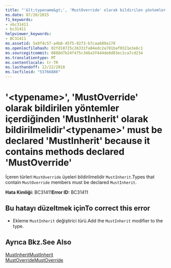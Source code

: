 ```yaml
---
title: "'&lt;typename&gt;', 'MustOverride' olarak bildirilen yöntemler içerdiğinden 'MustInherit' olarak bildirilmelidir"
ms.date: 07/20/2015
f1_keywords:
- vbc31411
- bc31411
helpviewer_keywords:
- BC31411
ms.assetid: 5a9f4c57-a4b8-45f5-8273-b7caa689a170
ms.openlocfilehash: 02fd18725c26331fa84edc2a781baf0321e3e6c1
ms.sourcegitcommit: 0888d7b24f475c346a3f444de8d83ec1ca7cd234
ms.translationtype: MT
ms.contentlocale: tr-TR
ms.lasthandoff: 12/22/2018
ms.locfileid: "53766886"
---
```

# <a name="lttypenamegt-must-be-declared-mustinherit-because-it-contains-methods-declared-mustoverride"></a><span data-ttu-id="539a5-102">'&lt;typename&gt;', 'MustOverride' olarak bildirilen yöntemler içerdiğinden 'MustInherit' olarak bildirilmelidir</span><span class="sxs-lookup"><span data-stu-id="539a5-102">'&lt;typename&gt;' must be declared 'MustInherit' because it contains methods declared 'MustOverride'</span></span>
<span data-ttu-id="539a5-103">İçeren türleri `MustOverride` üyeleri bildirilmelidir `MustInherit`.</span><span class="sxs-lookup"><span data-stu-id="539a5-103">Types that contain `MustOverride` members must be declared `MustInherit`.</span></span>  
  
 <span data-ttu-id="539a5-104">**Hata Kimliği:** BC31411</span><span class="sxs-lookup"><span data-stu-id="539a5-104">**Error ID:** BC31411</span></span>  
  
## <a name="to-correct-this-error"></a><span data-ttu-id="539a5-105">Bu hatayı düzeltmek için</span><span class="sxs-lookup"><span data-stu-id="539a5-105">To correct this error</span></span>  
  
-   <span data-ttu-id="539a5-106">Ekleme `MustInherit` değiştirici türü.</span><span class="sxs-lookup"><span data-stu-id="539a5-106">Add the `MustInherit` modifier to the type.</span></span>  
  
## <a name="see-also"></a><span data-ttu-id="539a5-107">Ayrıca Bkz.</span><span class="sxs-lookup"><span data-stu-id="539a5-107">See Also</span></span>  
 [<span data-ttu-id="539a5-108">MustInherit</span><span class="sxs-lookup"><span data-stu-id="539a5-108">MustInherit</span></span>](../../visual-basic/language-reference/modifiers/mustinherit.md)  
 [<span data-ttu-id="539a5-109">MustOverride</span><span class="sxs-lookup"><span data-stu-id="539a5-109">MustOverride</span></span>](../../visual-basic/language-reference/modifiers/mustoverride.md)
